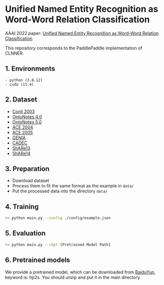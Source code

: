  # Unified Named Entity Recognition as Word-Word Relation Classification

AAAI 2022 paper: [Unified Named Entity Recognition as Word-Word Relation Classification](https://arxiv.org/pdf/2112.10070.pdf)
 
This repository corresponds to the PaddlePaddle implementation of CLNNER. 

## 1. Environments

```
- python (3.8.12)
- cuda (11.4)
```

## 2. Dataset

- [Conll 2003](https://www.clips.uantwerpen.be/conll2003/ner/)
- [OntoNotes 4.0](https://catalog.ldc.upenn.edu/LDC2011T03)
- [OntoNotes 5.0](https://catalog.ldc.upenn.edu/LDC2013T19)
- [ACE 2004](https://catalog.ldc.upenn.edu/LDC2005T09)
- [ACE 2005](https://catalog.ldc.upenn.edu/LDC2006T06)
- [GENIA](http://www.geniaproject.org/genia-corpus)
- [CADEC](https://pubmed.ncbi.nlm.nih.gov/25817970/)
- [ShARe13](https://clefehealth.imag.fr/?page_id=441)
- [ShARe14](https://sites.google.com/site/clefehealth2014/)

## 3. Preparation

- Download dataset
- Process them to fit the same format as the example in `data/`
- Put the processed data into the directory `data/`

## 4. Training

```bash
>> python main.py --config ./config/example.json
```

## 5. Evaluation

```bash
>> python main.py --ckpt [Pretrained Model Path]
```

## 6. Pretrained models

We provide a pretrained model, which can be downloaded from  [BaiduYun](https://pan.baidu.com/s/1OetSyoeCHA9WQ0aomZxR7A?pwd=hp2s),  keyword is: hp2s. You should unzip and put it in the main directory.

